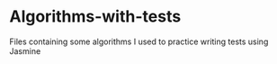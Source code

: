 # Algorithms-with-tests
Files containing some algorithms I used to practice writing tests using Jasmine
